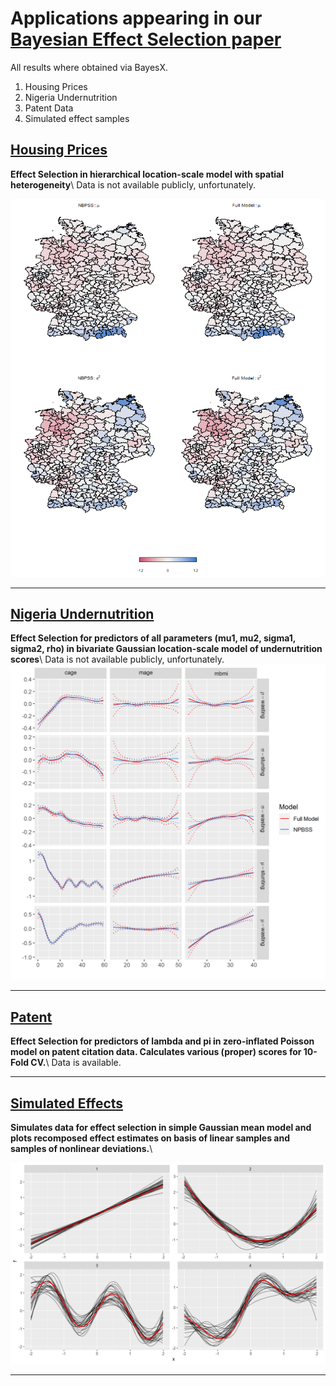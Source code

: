 
# Applications appearing in our [Bayesian Effect Selection paper](https://projecteuclid.org/journals/bayesian-analysis/volume-16/issue-2/Bayesian-Effect-Selection-in-Structured-Additive-Distributional-Regression-Models/10.1214/20-BA1214.full)


All results where obtained via BayesX.

1. Housing Prices
2. Nigeria Undernutrition
4. Patent Data
3. Simulated effect samples 

##  [Housing Prices](immo)
**Effect Selection in hierarchical location-scale model with spatial heterogeneity**\\
Data is not available publicly, unfortunately.

![image](/immo/immo_maps.png)

---

##  [Nigeria Undernutrition](nigeria)
**Effect Selection for predictors of all parameters (mu1, mu2, sigma1, sigma2, rho) in bivariate Gaussian location-scale model of undernutrition scores**\\
Data is not available publicly, unfortunately.
![image](/nigeria/niger_bivn_nonlin.png)

---

##  [Patent](nigeria)
**Effect Selection for predictors of lambda and pi in zero-inflated Poisson model on patent citation data. Calculates various (proper) scores for 10-Fold CV.**\\
Data is available.

---

##  [Simulated Effects](effect_sims)
**Simulates data for effect selection in simple Gaussian mean model and plots recomposed effect estimates on basis of linear samples and samples of nonlinear deviations.**\\

![image](/effect_sims/f1_2_3_4.png)

---